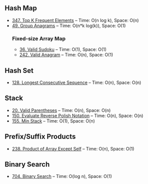 ## Hash Map
- [347. Top K Frequent Elements](leetcode/347_top_k_frequent.c++) – Time: O(n log k), Space: O(n)
- [49. Group Anagrams](leetcode/anagrams/49_group_anagrams.c++) – Time: O(n*k log(k)), Space: O(1)
    ### Fixed-size Array Map
    - [36. Valid Sudoku](leetcode/36_valid_sudoku.c++) – Time: O(1), Space: O(1)
    - [242. Valid Anagram](leetcode/anagrams/242_valid_anagram.c++) – Time: O(n), Space: O(1)

## Hash Set
- [128. Longest Consecutive Sequence](leetcode/128_longest_consec_seq.c++) – Time: O(n), Space: O(n)

## Stack
- [20. Valid Parentheses](leetcode/20_valid_parentheses.c++) – Time: O(n), Space: O(n)
- [150. Evaluate Reverse Polish Notation](leetcode/150_reverse_polish_notation.c++) – Time: O(n), Space: O(n)
- [155. Min Stack](data-structures/155_min_stack.c++) – Time: O(1), Space: O(n)

## Prefix/Suffix Products
- [238. Product of Array Except Self](leetcode/238_product_of_array_except_self.c++) – Time: O(n), Space: O(1)

## Binary Search
- [704. Binary Search](leetcode/704_binary_search.c++) – Time: O(log n), Space: O(1)


